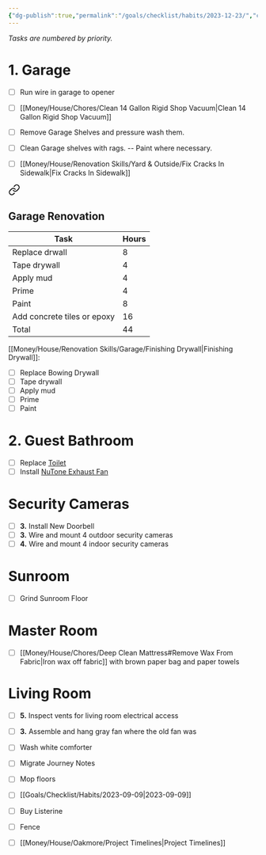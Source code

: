 ```yaml
---
{"dg-publish":true,"permalink":"/goals/checklist/habits/2023-12-23/","created":"Dec 22, 2023, 2:40 PM"}
---
```



*Tasks are numbered by priority.*

# 1. Garage
- [ ] Run wire in garage to opener
- [ ] [[Money/House/Chores/Clean 14 Gallon Rigid Shop Vacuum\|Clean 14 Gallon Rigid Shop Vacuum]]
- [ ] Remove Garage Shelves and pressure wash them.
- [ ] Clean Garage shelves with rags. -- Paint where necessary.
- [ ] [[Money/House/Renovation Skills/Yard & Outside/Fix Cracks In Sidewalk\|Fix Cracks In Sidewalk]]


<div class="transclusion internal-embed is-loaded"><a class="markdown-embed-link" href="/money/house/oakmore/project-timelines/#garage-renovation" aria-label="Open link"><svg xmlns="http://www.w3.org/2000/svg" width="24" height="24" viewBox="0 0 24 24" fill="none" stroke="currentColor" stroke-width="2" stroke-linecap="round" stroke-linejoin="round" class="svg-icon lucide-link"><path d="M10 13a5 5 0 0 0 7.54.54l3-3a5 5 0 0 0-7.07-7.07l-1.72 1.71"></path><path d="M14 11a5 5 0 0 0-7.54-.54l-3 3a5 5 0 0 0 7.07 7.07l1.71-1.71"></path></svg></a><div class="markdown-embed">



## Garage Renovation

| Task                        | Hours |
|-----------------------------|-------|
| Replace drwall              | 8     |
| Tape drywall                | 4     |
| Apply mud                   | 4     |
| Prime                       | 4     |
| Paint                       | 8     |
| Add concrete tiles or epoxy | 16    |
| Total                       | 44    |



</div></div>


[[Money/House/Renovation Skills/Garage/Finishing Drywall\|Finishing Drywall]]:
- [ ] Replace Bowing Drywall
- [ ] Tape drywall
- [ ] Apply mud
- [ ] Prime
- [ ] Paint

# 2. Guest Bathroom
- [ ] Replace [Toilet](https://www.homedepot.com/p/American-Standard-Champion-Two-Piece-1-28-GPF-Single-Flush-Round-Chair-Height-Toilet-with-Slow-Close-Seat-in-White-747BA107SC-020/312442226)
- [ ] Install [NuTone Exhaust Fan](https://www.homedepot.com/p/Broan-NuTone-QT-Series-130-CFM-Ceiling-Bathroom-Exhaust-Fan-with-LED-Light-and-Night-Light-ENERGY-STAR-QTN130LE1/205369502) 

# Security Cameras
- [ ] **3.** Install New Doorbell
- [ ] **3.** Wire and mount 4 outdoor security cameras
- [ ] **4.** Wire and mount 4 indoor security cameras

# Sunroom
- [ ] Grind Sunroom Floor

# Master Room
- [ ] [[Money/House/Chores/Deep Clean Mattress#Remove Wax From Fabric\|Iron wax off fabric]] with brown paper bag and paper towels

# Living Room
- [ ] **5.** Inspect vents for living room electrical access
- [ ] **3.** Assemble and hang gray fan where the old fan was


- [ ] Wash white comforter
- [ ] Migrate Journey Notes
- [ ] Mop floors
- [ ] [[Goals/Checklist/Habits/2023-09-09\|2023-09-09]]
- [ ] Buy Listerine
- [ ] Fence
- [ ] [[Money/House/Oakmore/Project Timelines\|Project Timelines]]
